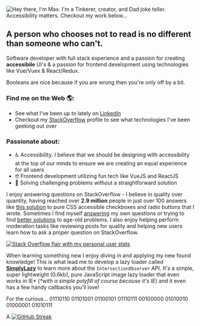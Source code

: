 <!--- 
# Hey there! You have found an Easter Egg, this message only displays if you view the RAW source of this README! :)
- Want to know how I added this README to my GitHub profile or how I added the animation to my profile? Search no more, here are all of my biggest secrets:

## Want to add a README like this one to your profile page?
- It's super simple. All you need to do is create a new repository and name it identical to your GitHub username. Then click the "Add README.md" button. Now you can edit the README directly in your browser or you can clone the repo and edit it in your favorite IDE. 

## Want to know how I did the .gif animation on my profile?
- Here is a fiddle I threw together https://codepen.io/maxshuty/pen/NWpWGpj. I combined two other fiddles from some other awesome developers to create this animation. Then I used a screen capture tool to convert it to a .gif (pronounced jiff, but we can fight about that later). Finally I uploaded the file to my `maxshuty/maxshuty` repo where this README resides. The implementation is as simple as ![Alt message](url-to-gif.gif)

## Contact me
- If you would like to contact me you can reach me via email at my first name (Max) plus my last name (Poshusta) at Googles email domain (period or not between the names, either one will get to me).

--->

![Hey there, I'm Max. I'm a Tinkerer, creator, and Dad joke teller. Accessibility matters. Checkout my work below...](https://github.com/maxshuty/maxshuty/blob/main/maxs-profile-animation.gif)

## A person who chooses not to read is no different than someone who can't.

Software developer with full stack experience and a passion for creating **accessibile** UI's & a passion for frontend development using technologies like Vue/Vuex & React/Redux.

Booleans are nice because if you are wrong then you're only off by a bit.

### Find me on the Web 🌎:
- See what I've been up to lately on [LinkedIn](https://www.linkedin.com/in/maxposhusta)
- Checkout my [StackOverflow](https://stackoverflow.com/users/4826740/maxshuty) profile to see what technologies I've been geeking out over


### Passionate about:
- ♿ Accessibility. I believe that we should be designing with accessibility at the top of our minds to ensure we are creating an equal experience for all users
- 🤓 Frontend development utilizing fun tech like VueJS and ReactJS
- 🧙 Solving challenging problems without a straightforward solution

I enjoy answering questions on StackOverflow - I believe in quality over quantity, having reached over **2.9 million** people in just over 100 answers like [this solution](https://stackoverflow.com/a/58570835/4826740) to pure CSS accessible checkboxes and radio buttons that I wrote. Sometimes I find myself [answering](https://stackoverflow.com/questions/67356599/the-deep-selector-is-not-working-using-sass-loader-in-my-vuejs-application) my own questions or trying to find [better solutions](https://stackoverflow.com/questions/40730116/scroll-to-bottom-of-div-with-vue-js/57661780#57661780) to age-old problems. I also enjoy helping perform moderation tasks like reviewing posts for quality and helping new users learn how to ask a proper question on StackOverflow.

[![Stack Overflow flair with my personal user stats](https://stackoverflow.com/users/flair/4826740.png)](https://stackoverflow.com/users/4826740/maxshuty)

When learning something new I enjoy diving in and applying my new found knowledge! This is what lead me to develop a lazy loader called [**SimplyLazy**](https://github.com/maxshuty/simply-lazy) to learn more about the `IntersectionObserver` API. It's a simple, super lightweight (0.6kb), pure JavaScript image lazy loader that even works in IE* (_*with a simple polyfill of course because it's IE_) and it even has a few handy callbacks you'll love!

For the curious... 01110110 01101001 01100101 01110111 00100000 01010010 01000001 01010111  

A 
[![GitHub Streak](https://github-readme-streak-stats.herokuapp.com/?user=maxshuty)](https://git.io/streak-stats)
